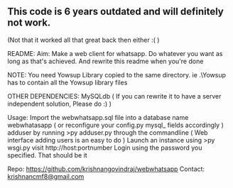 ## This code is 6 years outdated and will definitely not work. 
(Not that it worked all that great back then either :( )

README:
Aim: Make a web client for whatsapp. Do whatever you want as long as that's achieved. And rewrite this readme when you're done


NOTE: 
You need Yowsup Library copied to the same directory. ie .\Yowsup has to contain all the Yowsup library files

OTHER DEPENDENCIES:
	MySQLdb ( If you can rewrite it to have a server independent solution, Please do :) )

Usage:
	Import the webwhatsapp.sql file into a database name webwhatasapp ( or reconfigure your config.py mysql_ fields accordingly )
	adduser by running 	>py adduser.py	through the commandline ( Web interface adding users is an easy to do )
	Launch an instance using 	>py wsgi.py
	visit http://host:portnumber
	Login using the password you specified.
	That should be it

Repo: https://github.com/krishnangovindraj/webwhatsapp
Contact: krishnancmf8@gmail.com
